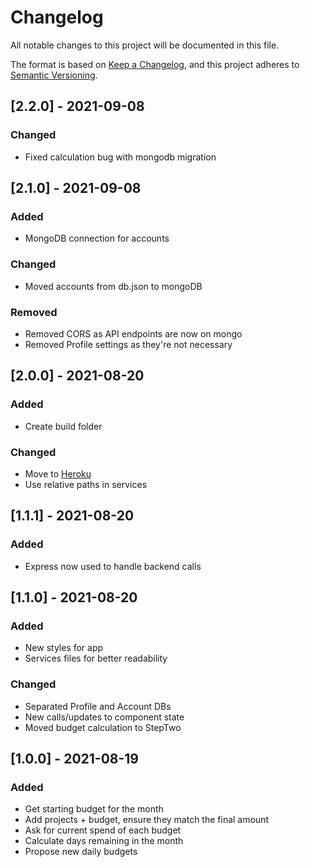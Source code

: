 # Changelog

All notable changes to this project will be documented in this file.

The format is based on [Keep a Changelog](https://keepachangelog.com/en/1.0.0/),
and this project adheres to [Semantic Versioning](https://semver.org/spec/v2.0.0.html).


## [2.2.0] - 2021-09-08


### Changed

- Fixed calculation bug with mongodb migration


## [2.1.0] - 2021-09-08

### Added

- MongoDB connection for accounts

### Changed

- Moved accounts from db.json to mongoDB

### Removed

- Removed CORS as API endpoints are now on mongo
- Removed Profile settings as they're not necessary

## [2.0.0] - 2021-08-20

### Added

- Create build folder

### Changed

- Move to [Heroku](https://rocky-wave-97760.herokuapp.com/)
- Use relative paths in services

## [1.1.1] - 2021-08-20

### Added

- Express now used to handle backend calls

## [1.1.0] - 2021-08-20

### Added

- New styles for app
- Services files for better readability

### Changed

- Separated Profile and Account DBs
- New calls/updates to component state
- Moved budget calculation to StepTwo

## [1.0.0] - 2021-08-19

### Added

- Get starting budget for the month
- Add projects + budget, ensure they match the final amount
- Ask for current spend of each budget
- Calculate days remaining in the month
- Propose new daily budgets